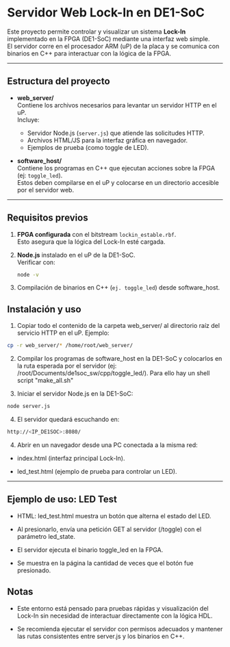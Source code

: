 # Servidor Web Lock-In en DE1-SoC

Este proyecto permite controlar y visualizar un sistema **Lock-In** implementado en la FPGA (DE1-SoC) mediante una interfaz web simple.  
El servidor corre en el procesador ARM (uP) de la placa y se comunica con binarios en C++ para interactuar con la lógica de la FPGA.

---

## Estructura del proyecto

- **web_server/**  
  Contiene los archivos necesarios para levantar un servidor HTTP en el uP.  
  Incluye:
  - Servidor Node.js (`server.js`) que atiende las solicitudes HTTP.
  - Archivos HTML/JS para la interfaz gráfica en navegador.
  - Ejemplos de prueba (como toggle de LED).

- **software_host/**  
  Contiene los programas en C++ que ejecutan acciones sobre la FPGA (ej: `toggle_led`).  
  Estos deben compilarse en el uP y colocarse en un directorio accesible por el servidor web.

---

## Requisitos previos

1. **FPGA configurada** con el bitstream `lockin_estable.rbf`.  
   Esto asegura que la lógica del Lock-In esté cargada.

2. **Node.js** instalado en el uP de la DE1-SoC.  
   Verificar con:
   ```bash
   node -v
   ```

3. Compilación de binarios en C++ (`ej. toggle_led`) desde software_host.

## Instalación y uso

1. Copiar todo el contenido de la carpeta web_server/ al directorio raíz del servicio HTTP en el uP.
Ejemplo:

 ```bash
cp -r web_server/* /home/root/web_server/
 ```
2. Compilar los programas de software_host en la DE1-SoC y colocarlos en la ruta esperada por el servidor (ej: /root/Documents/de1soc_sw/cpp/toggle_led/). Para ello hay un shell script "make_all.sh"

3. Iniciar el servidor Node.js en la DE1-SoC:

 ```bash
 node server.js
 ```

4. El servidor quedará escuchando en:

 ```bash
 http://<IP_DE1SOC>:8080/
 ```

4. Abrir en un navegador desde una PC conectada a la misma red:

 - index.html (interfaz principal Lock-In).

 - led_test.html (ejemplo de prueba para controlar un LED).

--- 

## Ejemplo de uso: LED Test

 - HTML: led_test.html muestra un botón que alterna el estado del LED.

 - Al presionarlo, envía una petición GET al servidor (/toggle) con el parámetro led_state.

 - El servidor ejecuta el binario toggle_led en la FPGA.

 - Se muestra en la página la cantidad de veces que el botón fue presionado.

## Notas

 - Este entorno está pensado para pruebas rápidas y visualización del Lock-In sin necesidad de interactuar directamente con la lógica HDL.

 - Se recomienda ejecutar el servidor con permisos adecuados y mantener las rutas consistentes entre server.js y los binarios en C++.

